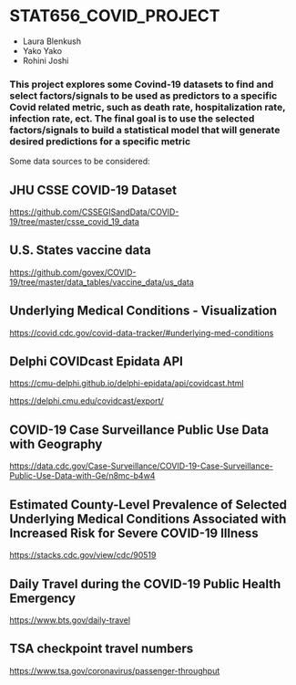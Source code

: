 # STAT656_COVID_PROJECT
- Laura Blenkush
- Yako Yako
- Rohini Joshi

### This project explores some Covind-19 datasets to find and select factors/signals to be used as predictors to a specific Covid related metric, such as death rate, hospitalization rate, infection rate, ect. The final goal is to use the selected factors/signals to build a statistical model that will generate desired predictions for a specific metric 

Some data sources to be considered:

## JHU CSSE COVID-19 Dataset
https://github.com/CSSEGISandData/COVID-19/tree/master/csse_covid_19_data

## U.S. States vaccine data
https://github.com/govex/COVID-19/tree/master/data_tables/vaccine_data/us_data

## Underlying Medical Conditions - Visualization
https://covid.cdc.gov/covid-data-tracker/#underlying-med-conditions

## Delphi COVIDcast Epidata API
https://cmu-delphi.github.io/delphi-epidata/api/covidcast.html

https://delphi.cmu.edu/covidcast/export/

## COVID-19 Case Surveillance Public Use Data with Geography
https://data.cdc.gov/Case-Surveillance/COVID-19-Case-Surveillance-Public-Use-Data-with-Ge/n8mc-b4w4

## Estimated County-Level Prevalence of Selected Underlying Medical Conditions Associated with Increased Risk for Severe COVID-19 Illness
https://stacks.cdc.gov/view/cdc/90519

## Daily Travel during the COVID-19 Public Health Emergency
https://www.bts.gov/daily-travel

## TSA checkpoint travel numbers
https://www.tsa.gov/coronavirus/passenger-throughput



	
	
	
